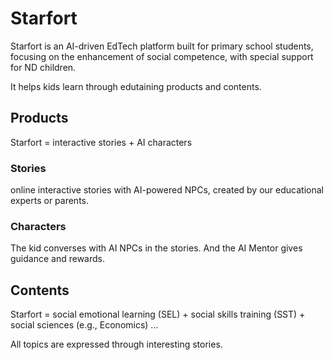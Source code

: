 # Starfort

Starfort is an AI-driven EdTech platform built for primary school students, focusing on the enhancement of social competence, with special support for ND children.

It helps kids learn through edutaining products and contents.


## Products

Starfort = interactive stories + AI characters

### Stories

online interactive stories with AI-powered NPCs, created by our educational experts or parents.

### Characters

The kid converses with AI NPCs in the stories. And the AI Mentor gives guidance and rewards.

## Contents

Starfort = social emotional learning (SEL) + social skills training (SST) + social sciences (e.g., Economics) ...

All topics are expressed through interesting stories.
